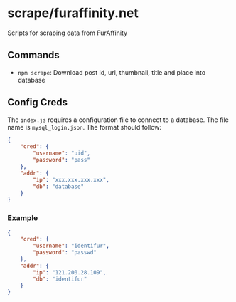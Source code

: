 # scrape/furaffinity.net
Scripts for scraping data from FurAffinity

## Commands
* `npm scrape`: Download post id, url, thumbnail, title and place into database

## Config Creds
The `index.js` requires a configuration file to connect to a database. The file name is `mysql_login.json`. The format should follow:
```json
{
    "cred": {
        "username": "uid",
        "password": "pass"
    },
    "addr": {
        "ip": "xxx.xxx.xxx.xxx",
        "db": "database"
    }
}
```

### Example
```json
{
    "cred": {
        "username": "identifur",
        "password": "passwd"
    },
    "addr": {
        "ip": "121.200.28.109",
        "db": "identifur"
    }
}
```